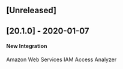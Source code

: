 ## [Unreleased]


## [20.1.0] - 2020-01-07
#### New Integration
Amazon Web Services IAM Access Analyzer
